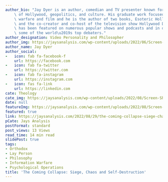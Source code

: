 ```yaml
---
author_bio: "Jay Dyer is an author, comedian and TV presenter known for his deep analysis\
    \ of Hollywood, geopolitics, and culture. His graduate work focused on psychological\
    \ warfare and film and he is the author of two books, Esoteric Hollywood 1 & 2\
    \ and the co-creator and co-host of the television show Hollywood Decoded. He\
    \ has been featured on numerous popular shows and podcasts and in debates with\
    \ some of the world\u2019s top debaters."
author_designation: Video Personality and Philosopher
author_img: https://jaysanalysis.com/wp-content/uploads/2022/06/Screen-Shot-2022-05-27-at-12.29.11-PM-600x562.png
author_name: Jay Dyer
author_social:
-   icon: fab fa-facebook-f
    url: https://facebook.com
-   icon: fab fa-twitter
    url: https://twitter.com
-   icon: fab fa-instagram
    url: https://instagram.com
-   icon: fas fa-link
    url: https://linkedin.com
cate: Theology
cate_img: https://jaysanalysis.com/wp-content/uploads/2022/08/Screen-Shot-2022-08-29-at-10.24.23-AM-300x136.jpg
date: null
featureImg: https://jaysanalysis.com/wp-content/uploads/2022/08/Screen-Shot-2022-08-29-at-10.24.23-AM-300x136.jpg
featured: true
link: https://jaysanalysis.com/2022/08/29/the-coming-collapse-siege-chaos-and-self-destruction/
pCate: Jays Analysis
postFormat: standard
post_views: 13 Views
read_time: 14 min read
slidePost: true
tags:
- Orthodox
- Lay Person
- Philosophy
- Information Warfare
- Psychological Operations
title: 'The Coming Collapse: Siege, Chaos and Self-Destruction'
---
```

